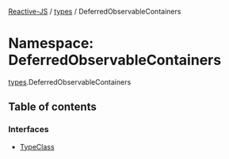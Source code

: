 [Reactive-JS](../README.md) / [types](types.md) / DeferredObservableContainers

# Namespace: DeferredObservableContainers

[types](types.md).DeferredObservableContainers

## Table of contents

### Interfaces

- [TypeClass](../interfaces/types.DeferredObservableContainers.TypeClass.md)
